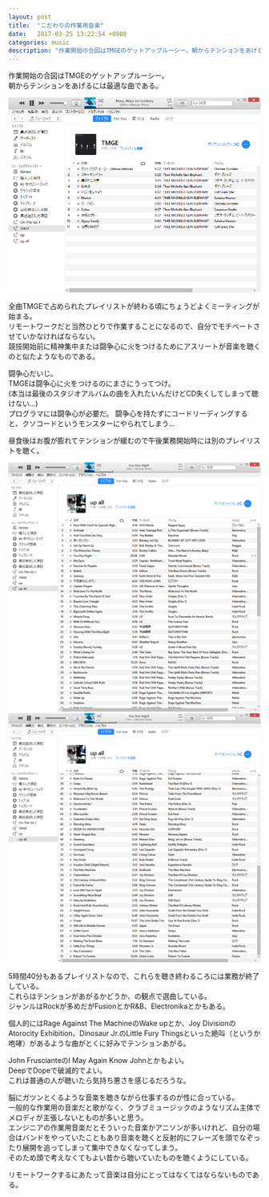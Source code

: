 ```yaml
---
layout: post
title:  "こだわりの作業用音楽"
date:   2017-03-25 13:22:54 +0900
categories: music
description: "作業開始の合図はTMGEのゲットアップルーシー。朝からテンションをあげるには最適な曲である。全曲TMGEで占められたプレイリストが終わる頃にちょうどよくミーティングが始まる。リモートワークだと当然ひとりで作業することになるので、自分でモチベートさせていかなければならない。"
---
```


作業開始の合図はTMGEのゲットアップルーシー。  
朝からテンションをあげるには最適な曲である。  

![tmge_playlist.png](/public/image/20170325/tmge_playlist.png)

全曲TMGEで占められたプレイリストが終わる頃にちょうどよくミーティングが始まる。  
リモートワークだと当然ひとりで作業することになるので、自分でモチベートさせていかなければならない。  
競技開始前に精神集中または闘争心に火をつけるためにアスリートが音楽を聴くのと似たようなものである。  

闘争心だいじ。  
TMGEは闘争心に火をつけるのにまさにうってつけ。  
(本当は最後のスタジオアルバムの曲を入れたいんだけどCD失くしてしまって聴けない…)  
プログラマには闘争心が必要だ。
闘争心を持たずにコードリーディングすると、クソコードというモンスターにやられてしまう…  

昼食後はお腹が膨れてテンションが緩むので午後業務開始時には別のプレイリストを聴く。  

![up_playlist1.png](/public/image/20170325/up_playlist1.png)
![up_playlist2.png](/public/image/20170325/up_playlist2.png)

5時間40分もあるプレイリストなので、これらを聴き終わるころには業務が終了している。  
これらはテンションがあがるかどうか、の観点で選曲している。  
ジャンルはRockが多めだがFusionとかR&B、Electronikaとかもある。  

個人的にはRage Against The MachineのWake upとか、Joy DivisionのAtorocity Exhibition、Dinosaur Jr.のLittle Fury Thingsといった絶叫（というか咆哮）があるような曲がとくに好みでテンションあがる。  

John FruscianteのI May Again Know Johnとかもよい。  
DeepでDopeで破滅的でよい。  
これは普通の人が聴いたら気持ち悪さを感じるだろうな。  

脳にガツンとくるような音楽を聴きながら仕事するのが性に合っている。  
一般的な作業用の音楽だと歌がなく、クラブミュージックのようなリズム主体でメロディが主張しないとものが多いと思う。  
エンジニアの作業用音楽だとそういった音楽かアニソンが多いけれど、自分の場合はバンドをやっていたこともあり音楽を聴くと反射的にフレーズを頭でなぞったり展開を追ってしまって集中できなくなってしまう。  
そのため頭で考えなくてもよい昔から聴いていたものを聴くようにしている。

リモートワークするにあたって音楽は自分にとってはなくてはならないものである。
